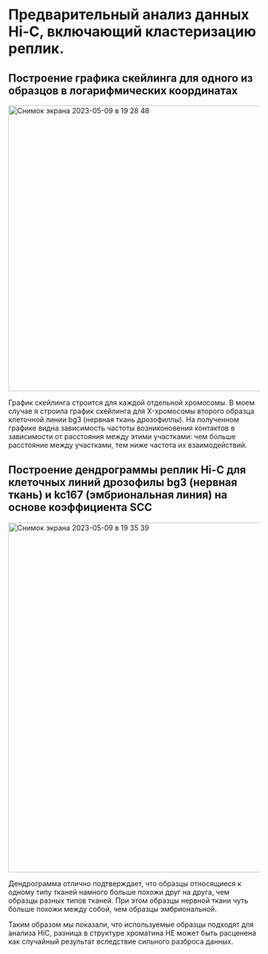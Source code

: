 # Предварительный анализ данных Hi-C, включающий кластеризацию реплик.

## Построение графика скейлинга для одного из образцов в логарифмических координатах 

<img width="573" alt="Снимок экрана 2023-05-09 в 19 28 48" src="https://github.com/sonishko/hse_hw4_HiC/assets/99287058/a2488935-25a8-4f09-8b19-b8dab2aec83c">

График скейлинга строится для каждой отдельной хромосомы. В моем случае я строила график скейлинга для X-хромосомы второго образца клеточной линии bg3 (нервная ткань дрозофиллы). На полученном графике видна зависимость частоты возниконовения контактов в зависимости от расстояния между этими участками: чем больше расстояние между участками, тем ниже частота их взаимодействий. 


## Построение дендрограммы реплик  Hi-C для клеточных линий дрозофилы bg3 (нервная ткань) и kc167 (эмбриональная линия) на основе коэффициента SCC

<img width="701" alt="Снимок экрана 2023-05-09 в 19 35 39" src="https://github.com/sonishko/hse_hw4_HiC/assets/99287058/8fe2ce08-749c-40ed-8cd0-c85f52a4c00e">

Дендрограмма отлично подтверждает, что образцы относящиеся к одному типу тканей намного больше похожи друг на друга, чем образцы разных типов тканей. При этом образцы нервной ткани чуть больше похожи между собой, чем образцы эмбриональной.

Таким образом мы показали, что используемые образцы подходят для анализа HiC, разница в структуре хроматина НЕ может быть расценена как случайный результат вследствие сильного разброса данных.

